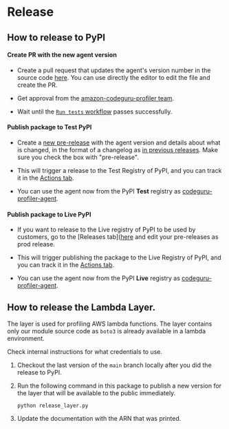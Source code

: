 
# Release

## How to release to PyPI

#### Create PR with the new agent version

- Create a pull request that updates the agent's version number in the source code [here](https://github.com/aws/amazon-codeguru-profiler-python-agent/blob/main/codeguru_profiler_agent/agent_metadata/agent_metadata.py#L12). You can use directly the editor to edit the file and create the PR.

- Get approval from the [amazon-codeguru-profiler team](https://github.com/orgs/aws/teams/amazon-codeguru-profiler).

- Wait until the [``Run tests`` workflow](https://github.com/aws/amazon-codeguru-profiler-python-agent/actions) passes successfully.

#### Publish package to Test PyPI

- Create a [new pre-release](https://github.com/aws/amazon-codeguru-profiler-python-agent/releases/new) with the agent version and details about what is changed, in the format of a changelog as [in previous releases](https://github.com/aws/amazon-codeguru-profiler-python-agent/releases). Make sure you check the box with "pre-release".

- This will trigger a release to the Test Registry of PyPI, and you can track it in the [Actions tab](https://github.com/aws/amazon-codeguru-profiler-python-agent/actions).

- You can use the agent now from the PyPI **Test** registry as [codeguru-profiler-agent](https://test.pypi.org/project/codeguru-profiler-agent/).

#### Publish package to Live PyPI

- If you want to release to the Live registry of PyPI to be used by customers, go to the [Releases tab]([here](https://test.pypi.org/project/codeguru-profiler-agent/) and edit your pre-releases as prod release.

- This will trigger publishing the package to the Live Registry of PyPI, and you can track it in the [Actions tab](https://github.com/aws/amazon-codeguru-profiler-python-agent/actions).

- You can use the agent now from the PyPI **Live** registry as [codeguru-profiler-agent](https://pypi.org/project/codeguru-profiler-agent/).

## How to release the Lambda Layer.

The layer is used for profiling AWS lambda functions. The layer contains only our module source code as `boto3` is already available in a lambda environment.

Check internal instructions for what credentials to use.

1. Checkout the last version of the `main` branch locally after you did the release to PyPI.

2. Run the following command in this package to publish a new version for the layer that will be available to the public immediately.
    ```
    python release_layer.py
    ```

3. Update the documentation with the ARN that was printed.
